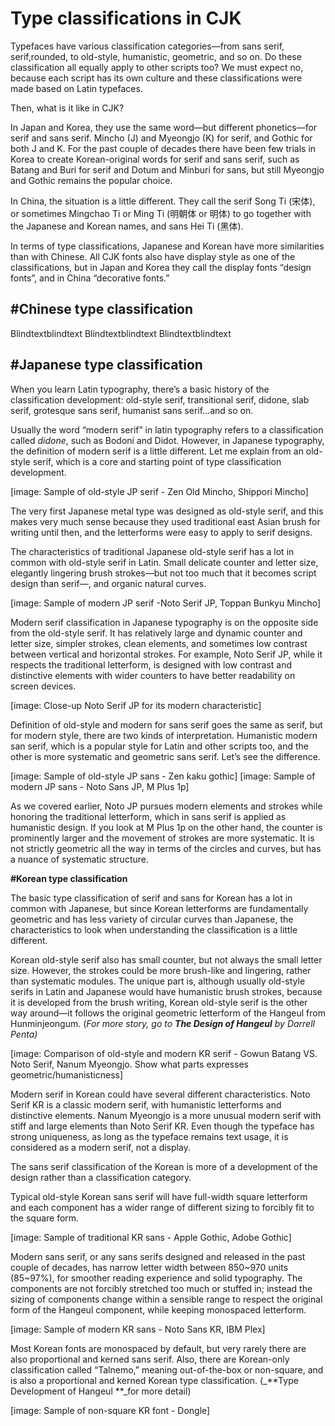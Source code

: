 # Type classifications in CJK

Typefaces have various classification categories—from sans serif, serif,rounded, to old-style, humanistic, geometric, and so on. Do these classification all equally apply to other scripts too? We must expect no, because each script has its own culture and these classifications were made based on Latin typefaces. 

Then, what is it like in CJK?

In Japan and Korea, they use the same word—but different phonetics—for serif and sans serif. Mincho (J) and Myeongjo (K) for serif, and Gothic for both J and K. For the past couple of decades there have been few trials in Korea to create Korean-original words for serif and sans serif, such as Batang and Buri for serif and Dotum and Minburi for sans, but still Myeongjo and Gothic remains the popular choice. 

In China, the situation is a little different. They call the serif Song Ti (宋体), or sometimes Mingchao Ti or Ming Ti (明朝体 or 明体) to go together with the Japanese and Korean names, and sans Hei Ti (黑体). 

In terms of type classifications, Japanese and Korean have more similarities than with Chinese. All CJK fonts also have display style as one of the classifications, but in Japan and Korea they call the display fonts “design fonts”, and in China “decorative fonts.” 


## #Chinese type classification

Blindtextblindtext
Blindtextblindtext
Blindtextblindtext


## #Japanese type classification

When you learn Latin typography, there’s a basic history of the classification development: old-style serif, transitional serif, didone, slab serif, grotesque sans serif, humanist sans serif…and so on. 

Usually the word “modern serif” in latin typography refers to a classification called _didone_, such as Bodoni and Didot. However, in Japanese typography, the definition of modern serif is a little different. Let me explain from an old-style serif, which is a core and starting point of type classification development.

[image: Sample of old-style JP serif - Zen Old Mincho, Shippori Mincho]

The very first Japanese metal type was designed as old-style serif, and this makes very much sense because they used traditional east Asian brush for writing until then, and the letterforms were easy to apply to serif designs. 

The characteristics of traditional Japanese old-style serif has a lot in common with old-style serif in Latin. Small delicate counter and letter size, elegantly lingering brush strokes—but not too much that it becomes script design than serif—, and organic natural curves.

[image: Sample of modern JP serif -Noto Serif JP, Toppan Bunkyu Mincho]

Modern serif classification in Japanese typography is on the opposite side from the old-style serif. It has relatively large and dynamic counter and letter size, simpler strokes, clean elements, and sometimes low contrast between vertical and horizontal strokes. For example, Noto Serif JP, while it respects the traditional letterform, is designed with low contrast and distinctive elements with wider counters to have better readability on screen devices.

[image: Close-up Noto Serif JP for its modern characteristic]

Definition of old-style and modern for sans serif goes the same as serif, but for modern style, there are two kinds of interpretation. Humanistic modern san serif, which is a popular style for Latin and other scripts too, and the other is more systematic and geometric sans serif. Let’s see the difference.

[image: Sample of old-style JP sans - Zen kaku gothic]
[image: Sample of modern JP sans - Noto Sans JP, M Plus 1p]

As we covered earlier, Noto JP pursues modern elements and strokes while honoring the traditional letterform, which in sans serif is applied as humanistic design. If you look at M Plus 1p on the other hand, the counter is prominently larger and the movement of strokes are more systematic. It is not strictly geometric all the way in terms of the circles and curves, but has a nuance of systematic structure.


**#Korean type classification**


The basic type classification of serif and sans for Korean has a lot in common with Japanese, but since Korean letterforms are fundamentally geometric and has less variety of circular curves than Japanese, the characteristics to look when understanding the classification is a little different.

Korean old-style serif also has small counter, but not always the small letter size. However, the strokes could be more brush-like and lingering, rather than systematic modules. The unique part is, although usually old-style serifs in Latin and Japanese would have humanistic brush strokes, because it is developed from the brush writing, Korean old-style serif is the other way around—it follows the original geometric letterform of the Hangeul from Hunminjeongum. (_For more story, go to **The Design of Hangeul** by Darrell Penta)_

[image: Comparison of old-style and modern KR serif - Gowun Batang VS. Noto Serif, Nanum Myeongjo. Show what parts expresses geometric/humanisticness]

Modern serif in Korean could have several different characteristics. Noto Serif KR is a classic modern serif, with humanistic letterforms and distinctive elements. Nanum Myeongjo is a more unusual modern serif with stiff and large elements than Noto Serif KR. Even though the typeface has strong uniqueness, as long as the typeface remains text usage, it is considered as a modern serif, not a display.

The sans serif classification of the Korean is more of a development of the design rather than a classification category.

Typical old-style Korean sans serif will have full-width square letterform and each component has a wider range of different sizing to forcibly fit to the square form. 

[image: Sample of traditional KR sans - Apple Gothic, Adobe Gothic]

Modern sans serif, or any sans serifs designed and released in the past couple of decades, has narrow letter width between 850~970 units (85~97%), for smoother reading experience and solid typography. The components are not forcibly stretched too much or stuffed in; instead the sizing of components change within a sensible range to respect the original form of the Hangeul component, while keeping monospaced letterform. 

[image: Sample of modern KR sans - Noto Sans KR, IBM Plex]

Most Korean fonts are monospaced by default, but very rarely there are also proportional and kerned sans serif. Also, there are Korean-only classification called “Talnemo,” meaning out-of-the-box or non-square, and is also a proportional and kerned Korean type classification. 
(_**Type Development of Hangeul **_for more detail)

[image: Sample of non-square KR font - Dongle]